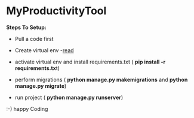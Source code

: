 # MyProductivityTool
**Steps To Setup:**

- Pull a code first

- Create virtual env -[read](https://packaging.python.org/guides/installing-using-pip-and-virtual-environments/)

- activate virtual env and install requirements.txt  ( **pip install -r requirements.tx**t)

- perform migrations ( **python manage.py makemigrations** and **python manage.py migrate**)

- run project ( **python manage.py runserver**)

:-) happy Coding
